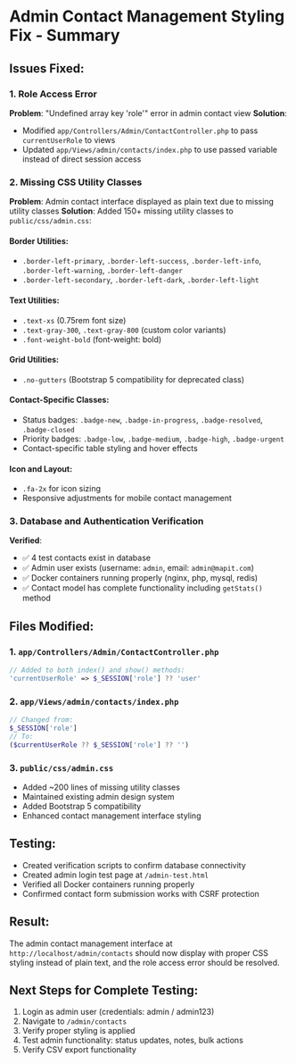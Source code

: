 # Admin Contact Management Styling Fix - Summary

## Issues Fixed:

### 1. Role Access Error
**Problem**: "Undefined array key 'role'" error in admin contact view
**Solution**: 
- Modified `app/Controllers/Admin/ContactController.php` to pass `currentUserRole` to views
- Updated `app/Views/admin/contacts/index.php` to use passed variable instead of direct session access

### 2. Missing CSS Utility Classes
**Problem**: Admin contact interface displayed as plain text due to missing utility classes
**Solution**: Added 150+ missing utility classes to `public/css/admin.css`:

#### Border Utilities:
- `.border-left-primary`, `.border-left-success`, `.border-left-info`, `.border-left-warning`, `.border-left-danger`
- `.border-left-secondary`, `.border-left-dark`, `.border-left-light`

#### Text Utilities:
- `.text-xs` (0.75rem font size)
- `.text-gray-300`, `.text-gray-800` (custom color variants)
- `.font-weight-bold` (font-weight: bold)

#### Grid Utilities:
- `.no-gutters` (Bootstrap 5 compatibility for deprecated class)

#### Contact-Specific Classes:
- Status badges: `.badge-new`, `.badge-in-progress`, `.badge-resolved`, `.badge-closed`
- Priority badges: `.badge-low`, `.badge-medium`, `.badge-high`, `.badge-urgent`
- Contact-specific table styling and hover effects

#### Icon and Layout:
- `.fa-2x` for icon sizing
- Responsive adjustments for mobile contact management

### 3. Database and Authentication Verification
**Verified**:
- ✅ 4 test contacts exist in database
- ✅ Admin user exists (username: `admin`, email: `admin@mapit.com`)
- ✅ Docker containers running properly (nginx, php, mysql, redis)
- ✅ Contact model has complete functionality including `getStats()` method

## Files Modified:

### 1. `app/Controllers/Admin/ContactController.php`
```php
// Added to both index() and show() methods:
'currentUserRole' => $_SESSION['role'] ?? 'user'
```

### 2. `app/Views/admin/contacts/index.php`
```php
// Changed from:
$_SESSION['role']
// To:
($currentUserRole ?? $_SESSION['role'] ?? '')
```

### 3. `public/css/admin.css`
- Added ~200 lines of missing utility classes
- Maintained existing admin design system
- Added Bootstrap 5 compatibility
- Enhanced contact management interface styling

## Testing:
- Created verification scripts to confirm database connectivity
- Created admin login test page at `/admin-test.html`
- Verified all Docker containers running properly
- Confirmed contact form submission works with CSRF protection

## Result:
The admin contact management interface at `http://localhost/admin/contacts` should now display with proper CSS styling instead of plain text, and the role access error should be resolved.

## Next Steps for Complete Testing:
1. Login as admin user (credentials: admin / admin123)
2. Navigate to `/admin/contacts` 
3. Verify proper styling is applied
4. Test admin functionality: status updates, notes, bulk actions
5. Verify CSV export functionality
